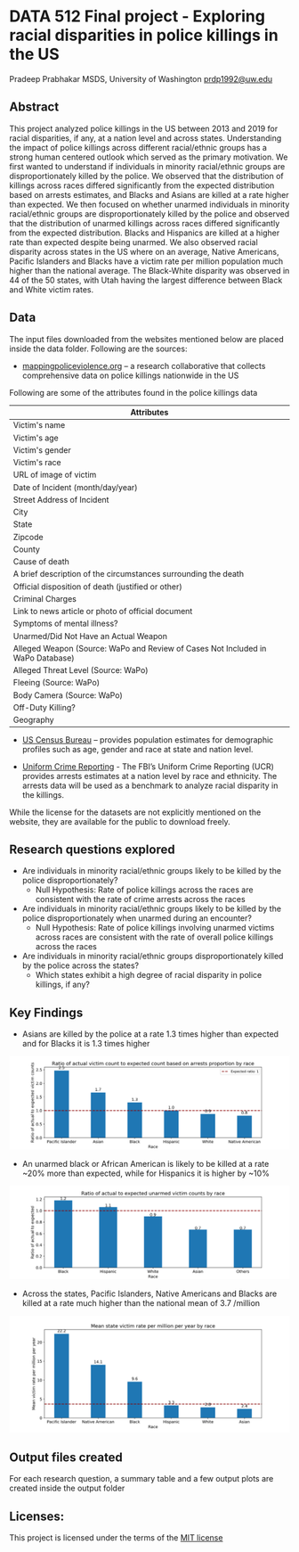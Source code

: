 # DATA 512 Final project - Exploring racial disparities in police killings in the US

Pradeep Prabhakar
MSDS, University of Washington
prdp1992@uw.edu


## Abstract

This project analyzed police killings in the US between 2013 and 2019 for racial disparities, if any, at a nation level and across states. Understanding the impact of police killings across different racial/ethnic groups has a strong human centered outlook which served as the primary motivation. We first wanted to understand if individuals in minority racial/ethnic groups are disproportionately killed by the police. We observed that the distribution of killings across races differed significantly from the expected distribution based on arrests estimates, and Blacks and Asians are killed at a rate higher than expected. We then focused on whether unarmed individuals in minority racial/ethnic groups are disproportionately killed by the police and observed that the distribution of unarmed killings across races differed significantly from the expected distribution. Blacks and Hispanics are killed at a higher rate than expected despite being unarmed. We also observed racial disparity across states in the US where on an average, Native Americans, Pacific Islanders and Blacks have a victim rate per million population much higher than the national average. The Black-White disparity was observed in 44 of the 50 states, with Utah having the largest difference between Black and White victim rates.


## Data

The input files downloaded from the websites mentioned below are placed inside the data folder. Following are the sources:

* [mappingpoliceviolence.org](https://mappingpoliceviolence.org/aboutthedata) – a research collaborative that collects comprehensive data on police killings nationwide in the US

Following are some of the attributes found in the police killings data

| Attributes                                                                        |
|-----------------------------------------------------------------------------------|
| Victim's name                                                                     |
| Victim's age                                                                      |
| Victim's gender                                                                   |
| Victim's race                                                                     |
| URL of image of victim                                                            |
| Date of Incident (month/day/year)                                                 |
| Street Address of Incident                                                        |
| City                                                                              |
| State                                                                             |
| Zipcode                                                                           |
| County                                                                            |
| Cause of death                                                                    |
| A brief description of the circumstances   surrounding the death                  |
| Official disposition of death (justified   or other)                              |
| Criminal Charges                                                                  |
| Link to news article or photo of official   document                              |
| Symptoms of mental illness?                                                       |
| Unarmed/Did Not Have an Actual Weapon                                             |
| Alleged Weapon (Source: WaPo and Review of Cases Not Included in WaPo Database)   |
| Alleged Threat Level (Source: WaPo)                                               |
| Fleeing (Source: WaPo)                                                            |
| Body Camera (Source: WaPo)                                                        |
| Off-Duty Killing?                                                                 |
| Geography                                                                         |


* [US Census Bureau](https://www.census.gov/en.html) – provides population estimates for demographic profiles such as age, gender and race at state and nation level.

* [Uniform Crime Reporting](https://www.fbi.gov/services/cjis/ucr/) - The FBI’s Uniform Crime Reporting (UCR) provides arrests estimates at a nation level by race and ethnicity. The arrests data will be used as a benchmark to analyze racial disparity in the killings.

While the license for the datasets are not explicitly mentioned on the website, they are available for the public to download freely.


## Research questions explored

* Are individuals in minority racial/ethnic groups likely to be killed by the police disproportionately? 
    * Null Hypothesis: Rate of police killings across the races are consistent with the rate of crime arrests across the races
* Are individuals in minority racial/ethnic groups likely to be killed by the police disproportionately when unarmed during an encounter? 
    * Null Hypothesis: Rate of police killings involving unarmed victims across races are consistent with the rate of overall police killings across the races
* Are individuals in minority racial/ethnic groups disproportionately killed by the police across the states?
	* Which states exhibit a high degree of racial disparity in police killings, if any?


## Key Findings

* Asians are killed by the police at a rate 1.3 times higher than expected and for Blacks it is 1.3 times higher

![Actual vs expected ratio of police killings across races](output/q1_actual_vs_expected_ratio.png)

* An unarmed black or African American is likely to be killed at a rate ~20% more than expected, while for Hispanics it is higher by ~10%

![Actual vs expected ratio of unarmed police killings across races](output/q2_actual_vs_expected_ratio.png)

* Across the states, Pacific Islanders, Native Americans and Blacks are killed at a rate much higher than the national mean of 3.7 /million

![Mean state victim rate by race](output/q3_mean_victim_rate_per_capita_by_race.png)


## Output files created

For each research question, a summary table and a few output plots are created inside the output folder


## Licenses:

This project is licensed under the terms of the [MIT license](https://github.com/Pradeepprabhakar92/data-512-final/blob/main/LICENSE)
